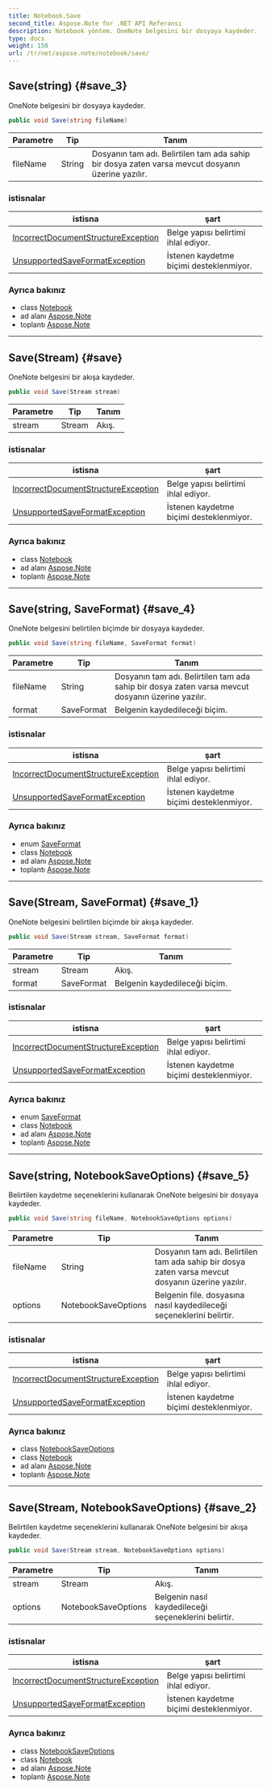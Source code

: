 ```yaml
---
title: Notebook.Save
second_title: Aspose.Note for .NET API Referansı
description: Notebook yöntem. OneNote belgesini bir dosyaya kaydeder.
type: docs
weight: 150
url: /tr/net/aspose.note/notebook/save/
---
```

## Save(string) {#save_3}

OneNote belgesini bir dosyaya kaydeder.

```csharp
public void Save(string fileName)
```

| Parametre | Tip | Tanım |
| --- | --- | --- |
| fileName | String | Dosyanın tam adı. Belirtilen tam ada sahip bir dosya zaten varsa mevcut dosyanın üzerine yazılır. |

### istisnalar

| istisna | şart |
| --- | --- |
| [IncorrectDocumentStructureException](../../incorrectdocumentstructureexception/) | Belge yapısı belirtimi ihlal ediyor. |
| [UnsupportedSaveFormatException](../../unsupportedsaveformatexception/) | İstenen kaydetme biçimi desteklenmiyor. |

### Ayrıca bakınız

* class [Notebook](../)
* ad alanı [Aspose.Note](../../notebook/)
* toplantı [Aspose.Note](../../../)

---

## Save(Stream) {#save}

OneNote belgesini bir akışa kaydeder.

```csharp
public void Save(Stream stream)
```

| Parametre | Tip | Tanım |
| --- | --- | --- |
| stream | Stream | Akış. |

### istisnalar

| istisna | şart |
| --- | --- |
| [IncorrectDocumentStructureException](../../incorrectdocumentstructureexception/) | Belge yapısı belirtimi ihlal ediyor. |
| [UnsupportedSaveFormatException](../../unsupportedsaveformatexception/) | İstenen kaydetme biçimi desteklenmiyor. |

### Ayrıca bakınız

* class [Notebook](../)
* ad alanı [Aspose.Note](../../notebook/)
* toplantı [Aspose.Note](../../../)

---

## Save(string, SaveFormat) {#save_4}

OneNote belgesini belirtilen biçimde bir dosyaya kaydeder.

```csharp
public void Save(string fileName, SaveFormat format)
```

| Parametre | Tip | Tanım |
| --- | --- | --- |
| fileName | String | Dosyanın tam adı. Belirtilen tam ada sahip bir dosya zaten varsa mevcut dosyanın üzerine yazılır. |
| format | SaveFormat | Belgenin kaydedileceği biçim. |

### istisnalar

| istisna | şart |
| --- | --- |
| [IncorrectDocumentStructureException](../../incorrectdocumentstructureexception/) | Belge yapısı belirtimi ihlal ediyor. |
| [UnsupportedSaveFormatException](../../unsupportedsaveformatexception/) | İstenen kaydetme biçimi desteklenmiyor. |

### Ayrıca bakınız

* enum [SaveFormat](../../saveformat/)
* class [Notebook](../)
* ad alanı [Aspose.Note](../../notebook/)
* toplantı [Aspose.Note](../../../)

---

## Save(Stream, SaveFormat) {#save_1}

OneNote belgesini belirtilen biçimde bir akışa kaydeder.

```csharp
public void Save(Stream stream, SaveFormat format)
```

| Parametre | Tip | Tanım |
| --- | --- | --- |
| stream | Stream | Akış. |
| format | SaveFormat | Belgenin kaydedileceği biçim. |

### istisnalar

| istisna | şart |
| --- | --- |
| [IncorrectDocumentStructureException](../../incorrectdocumentstructureexception/) | Belge yapısı belirtimi ihlal ediyor. |
| [UnsupportedSaveFormatException](../../unsupportedsaveformatexception/) | İstenen kaydetme biçimi desteklenmiyor. |

### Ayrıca bakınız

* enum [SaveFormat](../../saveformat/)
* class [Notebook](../)
* ad alanı [Aspose.Note](../../notebook/)
* toplantı [Aspose.Note](../../../)

---

## Save(string, NotebookSaveOptions) {#save_5}

Belirtilen kaydetme seçeneklerini kullanarak OneNote belgesini bir dosyaya kaydeder.

```csharp
public void Save(string fileName, NotebookSaveOptions options)
```

| Parametre | Tip | Tanım |
| --- | --- | --- |
| fileName | String | Dosyanın tam adı. Belirtilen tam ada sahip bir dosya zaten varsa mevcut dosyanın üzerine yazılır. |
| options | NotebookSaveOptions | Belgenin file. dosyasına nasıl kaydedileceği seçeneklerini belirtir. |

### istisnalar

| istisna | şart |
| --- | --- |
| [IncorrectDocumentStructureException](../../incorrectdocumentstructureexception/) | Belge yapısı belirtimi ihlal ediyor. |
| [UnsupportedSaveFormatException](../../unsupportedsaveformatexception/) | İstenen kaydetme biçimi desteklenmiyor. |

### Ayrıca bakınız

* class [NotebookSaveOptions](../../../aspose.note.saving/notebooksaveoptions/)
* class [Notebook](../)
* ad alanı [Aspose.Note](../../notebook/)
* toplantı [Aspose.Note](../../../)

---

## Save(Stream, NotebookSaveOptions) {#save_2}

Belirtilen kaydetme seçeneklerini kullanarak OneNote belgesini bir akışa kaydeder.

```csharp
public void Save(Stream stream, NotebookSaveOptions options)
```

| Parametre | Tip | Tanım |
| --- | --- | --- |
| stream | Stream | Akış. |
| options | NotebookSaveOptions | Belgenin nasıl kaydedileceği seçeneklerini belirtir. |

### istisnalar

| istisna | şart |
| --- | --- |
| [IncorrectDocumentStructureException](../../incorrectdocumentstructureexception/) | Belge yapısı belirtimi ihlal ediyor. |
| [UnsupportedSaveFormatException](../../unsupportedsaveformatexception/) | İstenen kaydetme biçimi desteklenmiyor. |

### Ayrıca bakınız

* class [NotebookSaveOptions](../../../aspose.note.saving/notebooksaveoptions/)
* class [Notebook](../)
* ad alanı [Aspose.Note](../../notebook/)
* toplantı [Aspose.Note](../../../)


